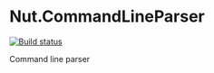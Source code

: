 # Nut.CommandLineParser

[![Build status](https://ci.appveyor.com/api/projects/status/jhxbfjarb9qbpsep?svg=true)](https://ci.appveyor.com/project/danielhensilva/nut-commandlineparser)


Command line parser
